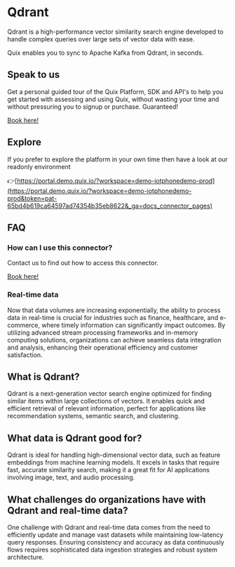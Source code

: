 <!--[tech-name]-->
# Qdrant

<!--[blurb-about-tech]-->
Qdrant is a high-performance vector similarity search engine developed to handle complex queries over large sets of vector data with ease.

Quix enables you to sync to Apache Kafka <span id="to_or_from">from</span> <span id="techname">Qdrant</span>, in seconds.

## Speak to us

Get a personal guided tour of the Quix Platform, SDK and API's to help you get started with assessing and using Quix, without wasting your time and without pressuring you to signup or purchase. Guaranteed!

[Book here!](https://quix.io/book-a-demo)


## Explore

If you prefer to explore the platform in your own time then have a look at our readonly environment

👉[https://portal.demo.quix.io/?workspace=demo-iotphonedemo-prod](https://portal.demo.quix.io/?workspace=demo-iotphonedemo-prod&token=pat-65bd4b619ca64597ad74354b35eb8622&_ga=docs_connector_pages)


## FAQ 

### How can I use this connector?

Contact us to find out how to access this connector.

[Book here!](https://quix.io/book-a-demo)

### Real-time data

Now that data volumes are increasing exponentially, the ability to process data in real-time is crucial for industries such as finance, healthcare, and e-commerce, where timely information can significantly impact outcomes. By utilizing advanced stream processing frameworks and in-memory computing solutions, organizations can achieve seamless data integration and analysis, enhancing their operational efficiency and customer satisfaction.

## What is <span id="techname">Qdrant</span>?

<!--[tech-seo-text]-->
Qdrant is a next-generation vector search engine optimized for finding similar items within large collections of vectors. It enables quick and efficient retrieval of relevant information, perfect for applications like recommendation systems, semantic search, and clustering.

## What data is <span id="techname">Qdrant</span> good for?

<!--[tech-data-seo-text]-->
Qdrant is ideal for handling high-dimensional vector data, such as feature embeddings from machine learning models. It excels in tasks that require fast, accurate similarity search, making it a great fit for AI applications involving image, text, and audio processing.

## What challenges do organizations have with <span id="techname">Qdrant</span> and real-time data?

<!--[tech-challenges-seo-text]-->
One challenge with Qdrant and real-time data comes from the need to efficiently update and manage vast datasets while maintaining low-latency query responses. Ensuring consistency and accuracy as data continuously flows requires sophisticated data ingestion strategies and robust system architecture.